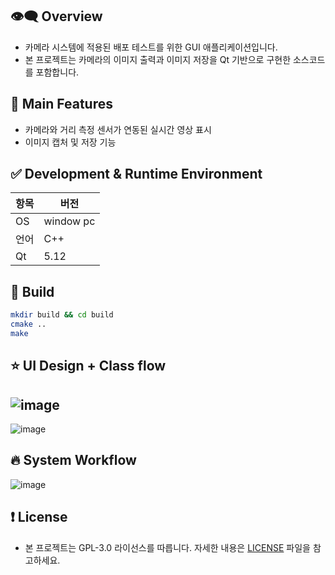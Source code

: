 ## 👁‍🗨 Overview
- 카메라 시스템에 적용된 배포 테스트를 위한 GUI 애플리케이션입니다. 
- 본 프로젝트는 카메라의 이미지 출력과 이미지 저장을 Qt 기반으로 구현한 소스코드를 포함합니다.

## 🚀 Main Features
- 카메라와 거리 측정 센서가 연동된 실시간 영상 표시
- 이미지 캡처 및 저장 기능

## ✅ Development & Runtime Environment
| 항목 | 버전 |
|------------|-----------|
| OS | window pc |
| 언어 | C++ |
| Qt | 5.12 |

## 📌 Build
```bash
mkdir build && cd build
cmake ..
make
```

## ⭐ UI Design + Class flow
![image](https://github.com/user-attachments/assets/bae5b608-1d16-4ddf-9d93-6b5f7cb5c0f0)
--
![image](https://github.com/user-attachments/assets/6acff3e3-13e3-41ea-8097-5405843a0b9e)


## 🔥 System Workflow
![image](https://github.com/user-attachments/assets/d63f0eb8-f1d2-458c-ae82-8dacf9540ac2)


## ❗ License
- 본 프로젝트는 GPL-3.0 라이선스를 따릅니다. 자세한 내용은 [LICENSE](https://github.com/ComLASER-Opensource/CAM_Capture/blob/main/LICENSE) 파일을 참고하세요.
